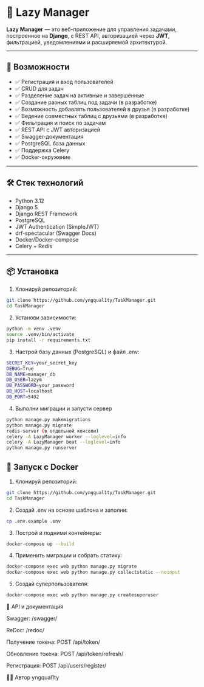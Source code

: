 # 🐌 Lazy Manager

**Lazy Manager** — это веб-приложение для управления задачами, построенное на **Django**, с REST API, авторизацией через **JWT**, фильтрацией, уведомлениями и расширяемой архитектурой.

---


## 🚀 Возможности

- ✅ Регистрация и вход пользователей
- ✅ CRUD для задач
- ✅ Разделение задач на активные и завершённые
- ✅ Создание разных таблиц под задачи (в разработке)
- ✅ Возможность добавлять пользователей в друзья (в разработке)
- ✅ Ведение совместных таблиц с друзьями (в разработке)
- ✅ Фильтрация и поиск по задачам
- ✅ REST API с JWT авторизацией
- ✅ Swagger-документация
- ✅ PostgreSQL база данных
- ✅ Поддержка Celery 
- ✅ Docker-окружение 

---

## 🛠️ Стек технологий

- Python 3.12
- Django 5
- Django REST Framework
- PostgreSQL
- JWT Authentication (SimpleJWT)
- drf-spectacular (Swagger Docs)
- Docker/Docker-compose
- Celery + Redis 

---

## 📦 Установка

1. Клонируй репозиторий:

``` bash
git clone https://github.com/yngqual1ty/TaskManager.git
cd TaskManager
```

2. Установи зависимости:

```bash
python -m venv .venv
source .venv/bin/activate
pip install -r requirements.txt
```
3. Настрой базу данных (PostgreSQL) и файл .env:
``` bash
SECRET_KEY=your_secret_key
DEBUG=True
DB_NAME=manager_db
DB_USER=lazym
DB_PASSWORD=your_password
DB_HOST=localhost
DB_PORT=5432
```
4. Выполни миграции и запусти сервер
``` bash
python manage.py makemigrations
python manage.py migrate
redis-server (в отдельной консоли)
celery -A LazyManager worker --loglevel=info
celery -A LazyManager beat --loglevel=info
python manage.py runserver
```

## 🐳 Запуск с Docker

1. Клонируй репозиторий:
```bash
git clone https://github.com/yngqual1ty/TaskManager.git
cd TaskManager
```
2. Создай .env на основе шаблона и заполни:
```bash
cp .env.example .env
```

3. Построй и подними контейнеры:
```bash
docker-compose up --build
```

4. Применить миграции и собрать статику:
```bash
docker-compose exec web python manage.py migrate
docker-compose exec web python manage.py collectstatic --noinput
```
5. Создай суперпользователя:
```bash
docker-compose exec web python manage.py createsuperuser
```

🔑 API и документация

Swagger: /swagger/

ReDoc: /redoc/

Получение токена: POST /api/token/

Обновление токена: POST /api/token/refresh/

Регистрация: POST /api/users/register/


👨‍💻 Автор
yngqual1ty
